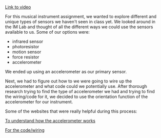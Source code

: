 [Link to video]()

For this musical instrument assignment, we wanted to explore different and unique types of sensors we haven't seen in class yet. We looked around in the IM Lab and thought of all the different ways we could use the sensors available to us. Some of our options were:
- infrared sensor
- photoresistor 
- motion sensor
- force resistor
- accelerometer

We ended up using an accelerometer as our primary sensor. 

Next, we had to figure out how to we were going to wire up the accelerometer and what code could we potentially use. After thorough research trying to find the type of accelerometer we had and trying to find the wiring/code for it, we decided to use the orientation function of the accelerometer for our instrument. 

Some of the websites that were really helpful during this process:

[To understand how the accelerometer works](https://lastminuteengineers.com/adxl335-accelerometer-arduino-tutorial/)

[For the code/wiring](https://forum.arduino.cc/t/mma8452-accelerometer-not-working-arduino-uno-cheese-cake-for-the-best-answer/493668)

